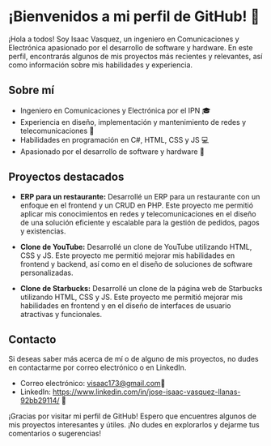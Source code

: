 # ¡Bienvenidos a mi perfil de GitHub! 👋

¡Hola a todos! Soy Isaac Vasquez, un ingeniero en Comunicaciones y Electrónica apasionado por el desarrollo de software y hardware. En este perfil, encontrarás algunos de mis proyectos más recientes y relevantes, así como información sobre mis habilidades y experiencia.

## Sobre mí

- Ingeniero en Comunicaciones y Electrónica por el IPN 🎓
- Experiencia en diseño, implementación y mantenimiento de redes y telecomunicaciones 🔌
- Habilidades en programación en C#, HTML, CSS y JS 💻
- Apasionado por el desarrollo de software y hardware 🚀

## Proyectos destacados

- **ERP para un restaurante:** Desarrollé un ERP para un restaurante con un enfoque en el frontend y un CRUD en PHP. Este proyecto me permitió aplicar mis conocimientos en redes y telecomunicaciones en el diseño de una solución eficiente y escalable para la gestión de pedidos, pagos y existencias.

- **Clone de YouTube:** Desarrollé un clone de YouTube utilizando HTML, CSS y JS. Este proyecto me permitió mejorar mis habilidades en frontend y backend, así como en el diseño de soluciones de software personalizadas.

- **Clone de Starbucks:** Desarrollé un clone de la página web de Starbucks utilizando HTML, CSS y JS. Este proyecto me permitió mejorar mis habilidades en frontend y en el diseño de interfaces de usuario atractivas y funcionales.

## Contacto

Si deseas saber más acerca de mí o de alguno de mis proyectos, no dudes en contactarme por correo electrónico o en LinkedIn.

- Correo electrónico: visaac173@gmail.com📧
- LinkedIn: https://www.linkedin.com/in/jose-isaac-vasquez-llanas-92bb29114/ 👔

¡Gracias por visitar mi perfil de GitHub! Espero que encuentres algunos de mis proyectos interesantes y útiles. ¡No dudes en explorarlos y dejarme tus comentarios o sugerencias!
